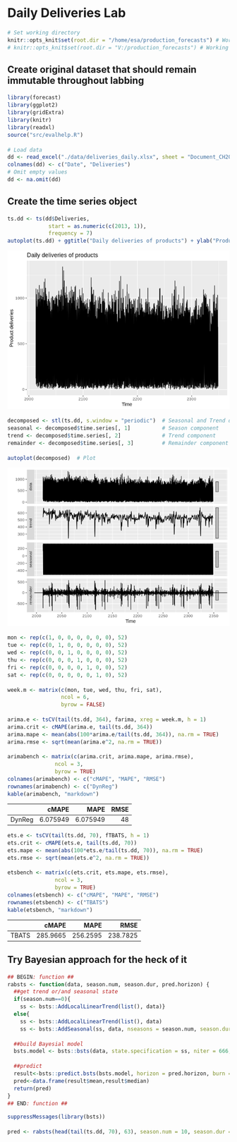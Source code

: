Daily Deliveries Lab
================

``` r
# Set working directory
knitr::opts_knit$set(root.dir = "/home/esa/production_forecasts") # Working on Ubuntu
# knitr::opts_knit$set(root.dir = "V:/production_forecasts") # Working home
```

## Create original dataset that should remain immutable throughout labbing

``` r
library(forecast)
library(ggplot2)
library(gridExtra)
library(knitr)
library(readxl)
source("src/evalhelp.R")

# Load data
dd <- read_excel("./data/deliveries_daily.xlsx", sheet = "Document_CH207")
colnames(dd) <- c("Date", "Deliveries")
# Omit empty values
dd <- na.omit(dd)
```

## Create the time series object

``` r
ts.dd <- ts(dd$Deliveries, 
             start = as.numeric(c(2013, 1)), 
             frequency = 7)
autoplot(ts.dd) + ggtitle("Daily deliveries of products") + ylab("Product deliveries")
```

![](deliveries_lab_files/figure-gfm/unnamed-chunk-2-1.png)<!-- -->

``` r
decomposed <- stl(ts.dd, s.window = "periodic")  # Seasonal and Trend decomposition using LOESS
seasonal <- decomposed$time.series[, 1]          # Season component
trend <- decomposed$time.series[, 2]             # Trend component
remainder <- decomposed$time.series[, 3]         # Remainder component

autoplot(decomposed)  # Plot
```

![](deliveries_lab_files/figure-gfm/unnamed-chunk-3-1.png)<!-- -->

``` r
mon <- rep(c(1, 0, 0, 0, 0, 0, 0), 52)
tue <- rep(c(0, 1, 0, 0, 0, 0, 0), 52)
wed <- rep(c(0, 0, 1, 0, 0, 0, 0), 52)
thu <- rep(c(0, 0, 0, 1, 0, 0, 0), 52)
fri <- rep(c(0, 0, 0, 0, 1, 0, 0), 52)
sat <- rep(c(0, 0, 0, 0, 0, 1, 0), 52)

week.m <- matrix(c(mon, tue, wed, thu, fri, sat),
                 ncol = 6,
                 byrow = FALSE)

arima.e <- tsCV(tail(ts.dd, 364), farima, xreg = week.m, h = 1)
arima.crit <- cMAPE(arima.e, tail(ts.dd, 364))
arima.mape <- mean(abs(100*arima.e/tail(ts.dd, 364)), na.rm = TRUE)
arima.rmse <- sqrt(mean(arima.e^2, na.rm = TRUE))

arimabench <- matrix(c(arima.crit, arima.mape, arima.rmse),
               ncol = 3,
               byrow = TRUE)
colnames(arimabench) <- c("cMAPE", "MAPE", "RMSE")
rownames(arimabench) <- c("DynReg")
kable(arimabench, "markdown")
```

|        |    cMAPE |     MAPE | RMSE |
| :----- | -------: | -------: | ---: |
| DynReg | 6.075949 | 6.075949 |   48 |

``` r
ets.e <- tsCV(tail(ts.dd, 70), fTBATS, h = 1)
ets.crit <- cMAPE(ets.e, tail(ts.dd, 70))
ets.mape <- mean(abs(100*ets.e/tail(ts.dd, 70)), na.rm = TRUE)
ets.rmse <- sqrt(mean(ets.e^2, na.rm = TRUE))

etsbench <- matrix(c(ets.crit, ets.mape, ets.rmse),
               ncol = 3,
               byrow = TRUE)
colnames(etsbench) <- c("cMAPE", "MAPE", "RMSE")
rownames(etsbench) <- c("TBATS")
kable(etsbench, "markdown")
```

|       |    cMAPE |     MAPE |     RMSE |
| :---- | -------: | -------: | -------: |
| TBATS | 285.9665 | 256.2595 | 238.7825 |

## Try Bayesian approach for the heck of it

``` r
## BEGIN: function ##
rabsts <- function(data, season.num, season.dur, pred.horizon) {
  ##get trend or/and seasonal state
  if(season.num==0){
    ss <- bsts::AddLocalLinearTrend(list(), data)}
  else{
    ss <- bsts::AddLocalLinearTrend(list(), data)
    ss <- bsts::AddSeasonal(ss, data, nseasons = season.num, season.duration = season.dur)}
  
  ##build Bayesial model
  bsts.model <- bsts::bsts(data, state.specification = ss, niter = 666, ping=0, seed=1000)
  
  ##predict
  result<-bsts::predict.bsts(bsts.model, horizon = pred.horizon, burn = SuggestBurn(0.1, bsts.model), quantiles = c(.025, .975))
  pred<-data.frame(result$mean,result$median)
  return(pred)
}
## END: function ##
```

``` r
suppressMessages(library(bsts))

pred <- rabsts(head(tail(ts.dd, 70), 63), season.num = 10, season.dur = 1, pred.horizon = 7)
```
